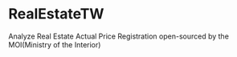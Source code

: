 # RealEstateTW
Analyze Real Estate Actual Price Registration open-sourced by the MOI(Ministry of the Interior)
